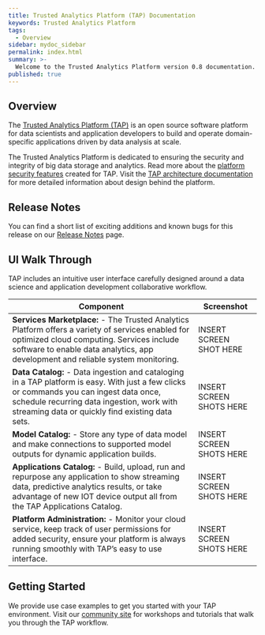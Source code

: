 ```yaml
---
title: Trusted Analytics Platform (TAP) Documentation
keywords: Trusted Analytics Platform
tags:
  - Overview
sidebar: mydoc_sidebar
permalink: index.html
summary: >-
  Welcome to the Trusted Analytics Platform version 0.8 documentation.
published: true
---
```


## Overview

The [Trusted Analytics Platform (TAP)](http://www.trustedanalytics.org) is an open source software platform for data scientists and application developers to build and operate domain-specific applications driven by data analysis at scale.

The Trusted Analytics Platform is dedicated to ensuring the security and integrity of big data storage and analytics. Read more about the [platform security features](Platform_security_features.md) created for TAP.  Visit the [TAP architecture documentation](taparchitechture.pdf) for more detailed information about design behind the platform.

##  Release Notes

You can find a short list of exciting additions and known bugs for this release on our [Release Notes](Release_notes.mdnote) page.

## UI Walk Through

TAP includes an intuitive user interface carefully designed around a data science and  application development collaborative workflow.  

| Component | Screenshot |
|-------|--------|
| **Services Marketplace:** - The Trusted Analytics Platform offers a variety of services enabled for optimized cloud computing. Services include software to enable data analytics, app development and reliable system monitoring.| INSERT SCREEN SHOT HERE |
| **Data Catalog:** - Data ingestion and cataloging in a TAP platform is easy. With just a few clicks or commands you can ingest data once, schedule recurring data ingestion, work with streaming data or quickly find existing data sets.  | INSERT SCREEN SHOTS HERE |
| **Model Catalog:** - Store any type of data model and make connections to supported model outputs for dynamic application builds.  | INSERT SCREEN SHOTS HERE |
| **Applications Catalog:** - Build, upload, run and repurpose any application to show streaming data, predictive analytics results, or take advantage of new IOT device output all from the TAP Applications Catalog.  | INSERT SCREEN SHOTS HERE |
| **Platform Administration:** - Monitor your cloud service, keep track of user permissions for added security, ensure your platform is always running smoothly with TAP’s easy to use interface.  | INSERT SCREEN SHOTS HERE |



##  Getting Started

We provide use case examples to get you started with your TAP environment.  Visit our [community site](http://www.community.trustedanalytics.com) for workshops and tutorials that walk you through the TAP workflow.


